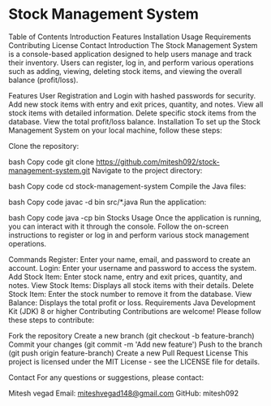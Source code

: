 # Stock Management System
Table of Contents
Introduction
Features
Installation
Usage
Requirements
Contributing
License
Contact
Introduction
The Stock Management System is a console-based application designed to help users manage and track their inventory. Users can register, log in, and perform various operations such as adding, viewing, deleting stock items, and viewing the overall balance (profit/loss).

Features
User Registration and Login with hashed passwords for security.
Add new stock items with entry and exit prices, quantity, and notes.
View all stock items with detailed information.
Delete specific stock items from the database.
View the total profit/loss balance.
Installation
To set up the Stock Management System on your local machine, follow these steps:

Clone the repository:

bash
Copy code
git clone https://github.com/mitesh092/stock-management-system.git
Navigate to the project directory:

bash
Copy code
cd stock-management-system
Compile the Java files:

bash
Copy code
javac -d bin src/*.java
Run the application:

bash
Copy code
java -cp bin Stocks
Usage
Once the application is running, you can interact with it through the console. Follow the on-screen instructions to register or log in and perform various stock management operations.

Commands
Register: Enter your name, email, and password to create an account.
Login: Enter your username and password to access the system.
Add Stock Item: Enter stock name, entry and exit prices, quantity, and notes.
View Stock Items: Displays all stock items with their details.
Delete Stock Item: Enter the stock number to remove it from the database.
View Balance: Displays the total profit or loss.
Requirements
Java Development Kit (JDK) 8 or higher
Contributing
Contributions are welcome! Please follow these steps to contribute:

Fork the repository
Create a new branch (git checkout -b feature-branch)
Commit your changes (git commit -m 'Add new feature')
Push to the branch (git push origin feature-branch)
Create a new Pull Request
License
This project is licensed under the MIT License - see the LICENSE file for details.

Contact
For any questions or suggestions, please contact:

Mitesh vegad
Email: miteshvegad148@gmail.com
GitHub: mitesh092
